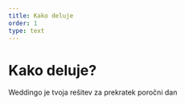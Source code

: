 ```yaml
---
title: Kako deluje
order: 1
type: text
---
```

# Kako deluje?

Weddingo je tvoja rešitev 
za prekratek poročni dan